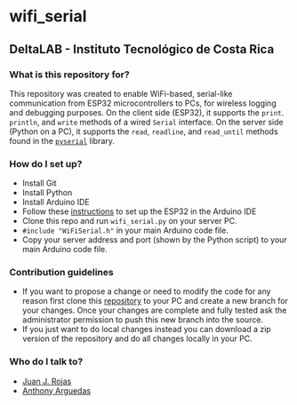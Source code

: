 wifi_serial
============
## DeltaLAB - Instituto Tecnológico de Costa Rica

### What is this repository for?

This repository was created to enable WiFi-based, serial-like communication from ESP32 microcontrollers to PCs, for wireless logging and debugging purposes.
On the client side (ESP32), it supports the `print`. `println`, and `write` methods of a wired `Serial` interface.
On the server side (Python on a PC), it supports the `read`, `readline`, and `read_until` methods found in the [`pyserial`](https://github.com/pyserial/pyserial) library.

### How do I set up?

* Install Git
* Install Python
* Install Arduino IDE
* Follow these [instructions](https://docs.espressif.com/projects/arduino-esp32/en/latest/installing.html) to set up the ESP32 in the Arduino IDE
* Clone this repo and run `wifi_serial.py` on your server PC.
* `#include "WiFiSerial.h"` in your main Arduino code file.
* Copy your server address and port (shown by the Python script) to your main Arduino code file.

### Contribution guidelines ###

* If you want to propose a change or need to modify the code for any reason first clone this [repository](https://github.com/DeltaLabo/rsim) to your PC and create a new branch for your changes. Once your changes are complete and fully tested ask the administrator permission to push this new branch into the source.
* If you just want to do local changes instead you can download a zip version of the repository and do all changes locally in your PC. 

### Who do I talk to?

* [Juan J. Rojas](mailto:juan.rojas@itcr.ac.cr)
* [Anthony Arguedas](mailto:antarguedas@estudiantec.r)
